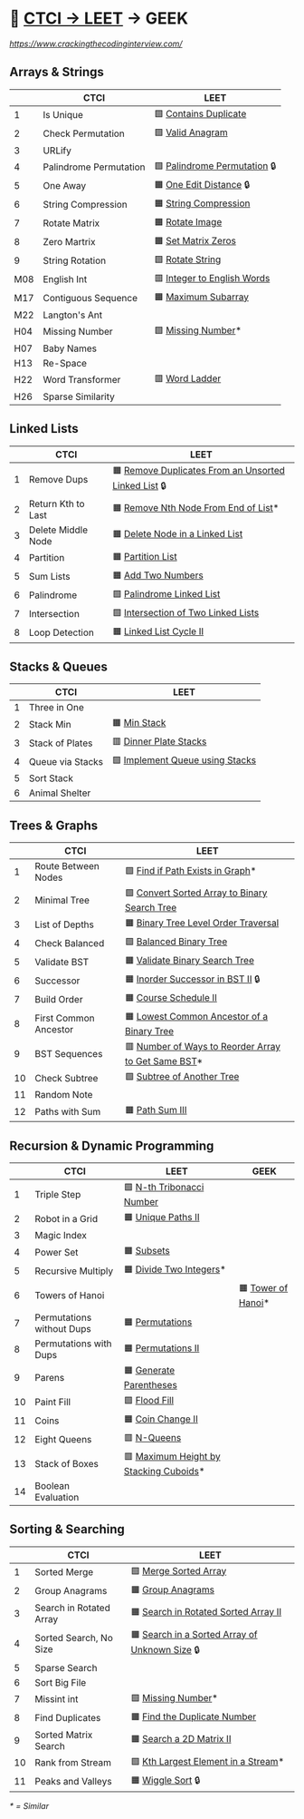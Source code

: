 📗 [CTCI -> LEET](https://leetcode.com/discuss/post/1152824/cracking-the-coding-interview-6th-editio-97nm/) -> GEEK
=================

_https://www.crackingthecodinginterview.com/_


Arrays & Strings
----------------

|     | CTCI                   | LEET 
|-----|------------------------|-----
|  1  | Is Unique              | 🟩 [Contains Duplicate](https://leetcode.com/problems/contains-duplicate/)
|  2  | Check Permutation      | 🟩 [Valid Anagram](https://leetcode.com/problems/valid-anagram/)
|  3  | URLify                 |
|  4  | Palindrome Permutation | 🟩 [Palindrome Permutation](https://leetcode.com/problems/palindrome-permutation/) 🔒
|  5  | One Away               | 🟧 [One Edit Distance](https://leetcode.com/problems/one-edit-distance/) 🔒
|  6  | String Compression     | 🟧 [String Compression](https://leetcode.com/problems/string-compression/)
|  7  | Rotate Matrix          | 🟧 [Rotate Image](https://leetcode.com/problems/rotate-image/)
|  8  | Zero Martrix           | 🟧 [Set Matrix Zeros](https://leetcode.com/problems/set-matrix-zeroes/)
|  9  | String Rotation        | 🟩 [Rotate String](https://leetcode.com/problems/rotate-string/)
| M08 | English Int            | 🟥 [Integer to English Words](https://leetcode.com/problems/integer-to-english-words/)
| M17 | Contiguous Sequence    | 🟧 [Maximum Subarray](https://leetcode.com/problems/maximum-subarray/)
| M22 | Langton's Ant          |
| H04 | Missing Number         | 🟩 [Missing Number](https://leetcode.com/problems/missing-number/)*
| H07 | Baby Names             |
| H13 | Re-Space               |
| H22 | Word Transformer       | 🟥 [Word Ladder](https://leetcode.com/problems/word-ladder/)
| H26 | Sparse Similarity      |


Linked Lists
------------

|    | CTCI                   | LEET
|----|------------------------|-----
|  1 | Remove Dups            | 🟧 [Remove Duplicates From an Unsorted Linked List](https://leetcode.com/problems/remove-duplicates-from-an-unsorted-linked-list/) 🔒
|  2 | Return Kth to Last     | 🟧 [Remove Nth Node From End of List](https://leetcode.com/problems/remove-nth-node-from-end-of-list/)*
|  3 | Delete Middle Node     | 🟧 [Delete Node in a Linked List](https://leetcode.com/problems/delete-node-in-a-linked-list/)
|  4 | Partition              | 🟧 [Partition List](https://leetcode.com/problems/partition-list/)
|  5 | Sum Lists              | 🟧 [Add Two Numbers](https://leetcode.com/problems/add-two-numbers/)
|  6 | Palindrome             | 🟩 [Palindrome Linked List](https://leetcode.com/problems/palindrome-linked-list/)
|  7 | Intersection           | 🟩 [Intersection of Two Linked Lists](https://leetcode.com/problems/intersection-of-two-linked-lists/)
|  8 | Loop Detection         | 🟧 [Linked List Cycle II](https://leetcode.com/problems/linked-list-cycle-ii/)


Stacks & Queues
---------------

|    | CTCI                  | LEET
|----|-----------------------|-----
|  1 | Three in One          |
|  2 | Stack Min             | 🟧 [Min Stack](https://leetcode.com/problems/min-stack/)
|  3 | Stack of Plates       | 🟥 [Dinner Plate Stacks](https://leetcode.com/problems/dinner-plate-stacks/)
|  4 | Queue via Stacks      | 🟩 [Implement Queue using Stacks](https://leetcode.com/problems/implement-queue-using-stacks/)
|  5 | Sort Stack            |
|  6 | Animal Shelter        |


Trees & Graphs
--------------

|    | CTCI                  | LEET
|----|-----------------------|-----
|  1 | Route Between Nodes   | 🟩 [Find if Path Exists in Graph](https://leetcode.com/problems/find-if-path-exists-in-graph/)*
|  2 | Minimal Tree          | 🟩 [Convert Sorted Array to Binary Search Tree](https://leetcode.com/problems/convert-sorted-array-to-binary-search-tree/)
|  3 | List of Depths        | 🟧 [Binary Tree Level Order Traversal](https://leetcode.com/problems/binary-tree-level-order-traversal/)
|  4 | Check Balanced        | 🟩 [Balanced Binary Tree](https://leetcode.com/problems/balanced-binary-tree/)
|  5 | Validate BST          | 🟧 [Validate Binary Search Tree](https://leetcode.com/problems/validate-binary-search-tree/)
|  6 | Successor             | 🟧 [Inorder Successor in BST II](https://leetcode.com/problems/inorder-successor-in-bst-ii/) 🔒
|  7 | Build Order           | 🟧 [Course Schedule II](https://leetcode.com/problems/course-schedule-ii/)
|  8 | First Common Ancestor | 🟧 [Lowest Common Ancestor of a Binary Tree](https://leetcode.com/problems/lowest-common-ancestor-of-a-binary-tree/)
|  9 | BST Sequences         | 🟥 [Number of Ways to Reorder Array to Get Same BST](https://leetcode.com/problems/number-of-ways-to-reorder-array-to-get-same-bst/)*
| 10 | Check Subtree         | 🟩 [Subtree of Another Tree](https://leetcode.com/problems/subtree-of-another-tree/)
| 11 | Random Note           |
| 12 | Paths with Sum        | 🟧 [Path Sum III](https://leetcode.com/problems/path-sum-iii/)


Recursion & Dynamic Programming
-------------------------------

|    | CTCI                      | LEET                                                                               | GEEK
|----|---------------------------|------------------------------------------------------------------------------------|-----
|  1 | Triple Step               | 🟩 [N-th Tribonacci Number](https://leetcode.com/problems/n-th-tribonacci-number/)
|  2 | Robot in a Grid           | 🟧 [Unique Paths II](https://leetcode.com/problems/unique-paths-ii/)
|  3 | Magic Index               |    
|  4 | Power Set                 | 🟧 [Subsets](https://leetcode.com/problems/subsets/)
|  5 | Recursive Multiply        | 🟧 [Divide Two Integers](https://leetcode.com/problems/divide-two-integers/)*
|  6 | Towers of Hanoi           |                                                                                     | 🟧 [Tower of Hanoi](https://www.geeksforgeeks.org/problems/tower-of-hanoi-1587115621/1)*
|  7 | Permutations without Dups | 🟧 [Permutations](https://leetcode.com/problems/permutations/)
|  8 | Permutations with Dups    | 🟧 [Permutations II](https://leetcode.com/problems/permutations-ii/)
|  9 | Parens                    | 🟧 [Generate Parentheses](https://leetcode.com/problems/generate-parentheses/)
| 10 | Paint Fill                | 🟩 [Flood Fill](https://leetcode.com/problems/flood-fill/)
| 11 | Coins                     | 🟧 [Coin Change II](https://leetcode.com/problems/coin-change-2/)
| 12 | Eight Queens              | 🟥 [N-Queens](https://leetcode.com/problems/n-queens/)
| 13 | Stack of Boxes            | 🟥 [Maximum Height by Stacking Cuboids](https://leetcode.com/problems/maximum-height-by-stacking-cuboids/)*
| 14 | Boolean Evaluation        |    


Sorting & Searching
-------------------

|    | CTCI                      | LEET
|----|---------------------------|-----
|  1 | Sorted Merge              | 🟩 [Merge Sorted Array](https://leetcode.com/problems/merge-sorted-array/)
|  2 | Group Anagrams            | 🟧 [Group Anagrams](https://leetcode.com/problems/group-anagrams/)
|  3 | Search in Rotated Array   | 🟧 [Search in Rotated Sorted Array II](https://leetcode.com/problems/search-in-rotated-sorted-array-ii/)
|  4 | Sorted Search, No Size    | 🟧 [Search in a Sorted Array of Unknown Size](https://leetcode.com/problems/search-in-a-sorted-array-of-unknown-size/) 🔒
|  5 | Sparse Search             |
|  6 | Sort Big File             |
|  7 | Missint int               | 🟩 [Missing Number](https://leetcode.com/problems/missing-number/)*
|  8 | Find Duplicates           | 🟧 [Find the Duplicate Number](https://leetcode.com/problems/find-the-duplicate-number/)
|  9 | Sorted Matrix Search      | 🟧 [Search a 2D Matrix II](https://leetcode.com/problems/search-a-2d-matrix-ii/)
| 10 | Rank from Stream          | 🟩 [Kth Largest Element in a Stream](https://leetcode.com/problems/kth-largest-element-in-a-stream/)*
| 11 | Peaks and Valleys         | 🟧 [Wiggle Sort](https://leetcode.com/problems/wiggle-sort/) 🔒


_* = Similar_
